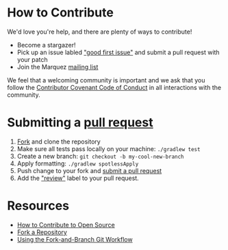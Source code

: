 # How to Contribute

We'd love you're help, and there are plenty of ways to contribute!

* Become a stargazer!
* Pick up an issue labled ["good first issue"](https://github.com/MarquezProject/marquez/labels/good%20first%20issue) and submit a pull request with your patch
* Join the Marquez [mailing list](https://groups.google.com/group/marquez-dev)

We feel that a welcoming community is important and we ask that you follow the [Contributor Covenant Code of Conduct](CODE_OF_CONDUCT.md) in all interactions with the community.

# Submitting a [pull request](https://help.github.com/articles/about-pull-requests)

1. [Fork](https://github.com/MarquezProject/marquez/fork) and clone the repository
2. Make sure all tests pass locally on your machine: `./gradlew test`
3. Create a new branch: `git checkout -b my-cool-new-branch`
4. Apply formatting: `./gradlew spotlessApply`
5. Push change to your fork and [submit a pull request](https://github.com/MarquezProject/marquez/compare)
6. Add the ["review"](https://github.com/MarquezProject/marquez/labels/review) label to your pull request.

# Resources

* [How to Contribute to Open Source](https://opensource.guide/how-to-contribute)
* [Fork a Repository](https://help.github.com/articles/fork-a-repo)
* [Using the Fork-and-Branch Git Workflow](https://blog.scottlowe.org/2015/01/27/using-fork-branch-git-workflow)
